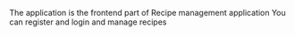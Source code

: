 The application is the frontend part of Recipe management application
You can register and login and manage recipes